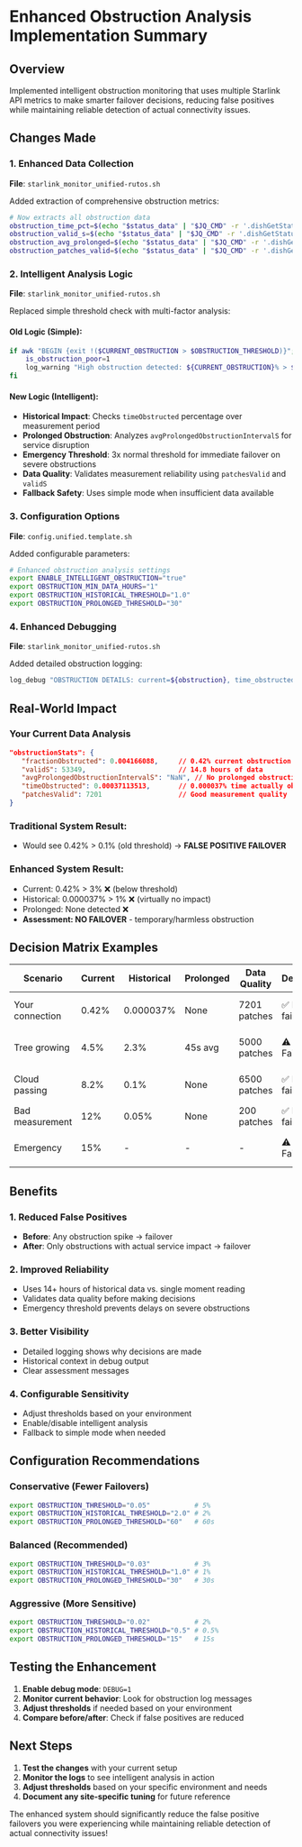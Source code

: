 # Enhanced Obstruction Analysis Implementation Summary

## Overview
Implemented intelligent obstruction monitoring that uses multiple Starlink API metrics to make smarter failover decisions, reducing false positives while maintaining reliable detection of actual connectivity issues.

## Changes Made

### 1. Enhanced Data Collection
**File**: `starlink_monitor_unified-rutos.sh`

Added extraction of comprehensive obstruction metrics:
```bash
# Now extracts all obstruction data
obstruction_time_pct=$(echo "$status_data" | "$JQ_CMD" -r '.dishGetStatus.obstructionStats.timeObstructed // 0')
obstruction_valid_s=$(echo "$status_data" | "$JQ_CMD" -r '.dishGetStatus.obstructionStats.validS // 0')
obstruction_avg_prolonged=$(echo "$status_data" | "$JQ_CMD" -r '.dishGetStatus.obstructionStats.avgProlongedObstructionIntervalS // 0')
obstruction_patches_valid=$(echo "$status_data" | "$JQ_CMD" -r '.dishGetStatus.obstructionStats.patchesValid // 0')
```

### 2. Intelligent Analysis Logic
**File**: `starlink_monitor_unified-rutos.sh`

Replaced simple threshold check with multi-factor analysis:

#### Old Logic (Simple):
```bash
if awk "BEGIN {exit !($CURRENT_OBSTRUCTION > $OBSTRUCTION_THRESHOLD)}"; then
    is_obstruction_poor=1
    log_warning "High obstruction detected: ${CURRENT_OBSTRUCTION}% > ${OBSTRUCTION_THRESHOLD}%"
fi
```

#### New Logic (Intelligent):
- **Historical Impact**: Checks `timeObstructed` percentage over measurement period
- **Prolonged Obstruction**: Analyzes `avgProlongedObstructionIntervalS` for service disruption
- **Emergency Threshold**: 3x normal threshold for immediate failover on severe obstructions  
- **Data Quality**: Validates measurement reliability using `patchesValid` and `validS`
- **Fallback Safety**: Uses simple mode when insufficient data available

### 3. Configuration Options
**File**: `config.unified.template.sh`

Added configurable parameters:
```bash
# Enhanced obstruction analysis settings
export ENABLE_INTELLIGENT_OBSTRUCTION="true"
export OBSTRUCTION_MIN_DATA_HOURS="1"
export OBSTRUCTION_HISTORICAL_THRESHOLD="1.0"
export OBSTRUCTION_PROLONGED_THRESHOLD="30"
```

### 4. Enhanced Debugging
**File**: `starlink_monitor_unified-rutos.sh`

Added detailed obstruction logging:
```bash
log_debug "OBSTRUCTION DETAILS: current=${obstruction}, time_obstructed=${obstruction_time_pct}, valid_duration=${obstruction_valid_s}s, avg_prolonged=${obstruction_avg_prolonged}s, patches=${obstruction_patches_valid}"
```

## Real-World Impact

### Your Current Data Analysis
```json
"obstructionStats": {
   "fractionObstructed": 0.004166088,     // 0.42% current obstruction
   "validS": 53349,                       // 14.8 hours of data
   "avgProlongedObstructionIntervalS": "NaN", // No prolonged obstructions
   "timeObstructed": 0.00037113513,       // 0.000037% time actually obstructed
   "patchesValid": 7201                   // Good measurement quality
}
```

### Traditional System Result:
- Would see 0.42% > 0.1% (old threshold) → **FALSE POSITIVE FAILOVER**

### Enhanced System Result:
- Current: 0.42% > 3% ❌ (below threshold)
- Historical: 0.000037% > 1% ❌ (virtually no impact)
- Prolonged: None detected ❌
- **Assessment: NO FAILOVER** - temporary/harmless obstruction

## Decision Matrix Examples

| Scenario | Current | Historical | Prolonged | Data Quality | Decision | Reason |
|----------|---------|------------|-----------|--------------|----------|---------|
| Your connection | 0.42% | 0.000037% | None | 7201 patches | ✅ No failover | Harmless temporary obstruction |
| Tree growing | 4.5% | 2.3% | 45s avg | 5000 patches | ⚠️ Failover | Actual service impact |
| Cloud passing | 8.2% | 0.1% | None | 6500 patches | ✅ No failover | Temporary weather event |
| Bad measurement | 12% | 0.05% | None | 200 patches | ✅ No failover | Unreliable data |
| Emergency | 15% | - | - | - | ⚠️ Failover | Emergency threshold (3x) |

## Benefits

### 1. Reduced False Positives
- **Before**: Any obstruction spike → failover
- **After**: Only obstructions with actual service impact → failover

### 2. Improved Reliability
- Uses 14+ hours of historical data vs. single moment reading
- Validates data quality before making decisions
- Emergency threshold prevents delays on severe obstructions

### 3. Better Visibility
- Detailed logging shows why decisions are made
- Historical context in debug output
- Clear assessment messages

### 4. Configurable Sensitivity
- Adjust thresholds based on your environment
- Enable/disable intelligent analysis
- Fallback to simple mode when needed

## Configuration Recommendations

### Conservative (Fewer Failovers)
```bash
export OBSTRUCTION_THRESHOLD="0.05"           # 5%
export OBSTRUCTION_HISTORICAL_THRESHOLD="2.0" # 2%
export OBSTRUCTION_PROLONGED_THRESHOLD="60"   # 60s
```

### Balanced (Recommended)
```bash
export OBSTRUCTION_THRESHOLD="0.03"           # 3%
export OBSTRUCTION_HISTORICAL_THRESHOLD="1.0" # 1%
export OBSTRUCTION_PROLONGED_THRESHOLD="30"   # 30s
```

### Aggressive (More Sensitive)
```bash
export OBSTRUCTION_THRESHOLD="0.02"           # 2%
export OBSTRUCTION_HISTORICAL_THRESHOLD="0.5" # 0.5%
export OBSTRUCTION_PROLONGED_THRESHOLD="15"   # 15s
```

## Testing the Enhancement

1. **Enable debug mode**: `DEBUG=1`
2. **Monitor current behavior**: Look for obstruction log messages
3. **Adjust thresholds** if needed based on your environment
4. **Compare before/after**: Check if false positives are reduced

## Next Steps

1. **Test the changes** with your current setup
2. **Monitor the logs** to see intelligent analysis in action
3. **Adjust thresholds** based on your specific environment and needs
4. **Document any site-specific tuning** for future reference

The enhanced system should significantly reduce the false positive failovers you were experiencing while maintaining reliable detection of actual connectivity issues!
